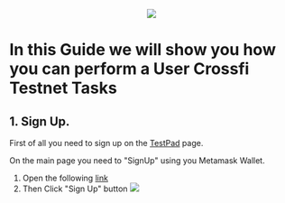 <p align="center">
 <img src="https://i.postimg.cc/4xV0YcVk/398312834-1264357517679972-6145588202110043290-n.png"/></a>
</p>

# In this Guide we will show you how you can perform a User Crossfi Testnet Tasks

## 1. Sign Up.

First of all you need to sign up on the [TestPad](https://testpad.xfi.foundation/) page.

On the main page you need to "SignUp" using you Metamask Wallet.

1. Open the following [link](https://testpad.xfi.foundation/)
2. Then Click "Sign Up" button <img src="https://i.postimg.cc/k4Nr0ZTc/1.jpg"/></a>

